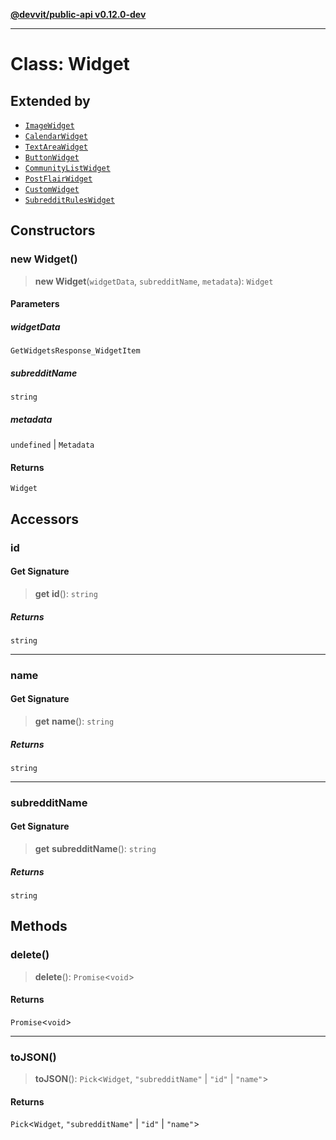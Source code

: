 [**@devvit/public-api v0.12.0-dev**](../../README.md)

---

# Class: Widget

## Extended by

- [`ImageWidget`](ImageWidget.md)
- [`CalendarWidget`](CalendarWidget.md)
- [`TextAreaWidget`](TextAreaWidget.md)
- [`ButtonWidget`](ButtonWidget.md)
- [`CommunityListWidget`](CommunityListWidget.md)
- [`PostFlairWidget`](PostFlairWidget.md)
- [`CustomWidget`](CustomWidget.md)
- [`SubredditRulesWidget`](SubredditRulesWidget.md)

## Constructors

<a id="constructor"></a>

### new Widget()

> **new Widget**(`widgetData`, `subredditName`, `metadata`): `Widget`

#### Parameters

##### widgetData

`GetWidgetsResponse_WidgetItem`

##### subredditName

`string`

##### metadata

`undefined` | `Metadata`

#### Returns

`Widget`

## Accessors

<a id="id"></a>

### id

#### Get Signature

> **get** **id**(): `string`

##### Returns

`string`

---

<a id="name"></a>

### name

#### Get Signature

> **get** **name**(): `string`

##### Returns

`string`

---

<a id="subredditname"></a>

### subredditName

#### Get Signature

> **get** **subredditName**(): `string`

##### Returns

`string`

## Methods

<a id="delete"></a>

### delete()

> **delete**(): `Promise`\<`void`\>

#### Returns

`Promise`\<`void`\>

---

<a id="tojson"></a>

### toJSON()

> **toJSON**(): `Pick`\<`Widget`, `"subredditName"` \| `"id"` \| `"name"`\>

#### Returns

`Pick`\<`Widget`, `"subredditName"` \| `"id"` \| `"name"`\>
